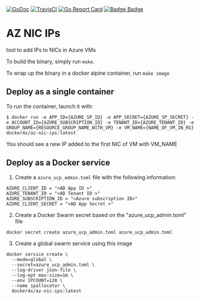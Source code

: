 
[![GoDoc](https://godoc.org/github.com/ddebroy/az-nic-ips?status.svg)](https://godoc.org/github.com/ddebroy/az-nic-ips)
[![TravisCI](https://travis-ci.org/ddebroy/az-nic-ips.svg?branch=master)](https://travis-ci.org/ddebroy/az-nic-ips)
[![Go Report Card](https://goreportcard.com/badge/github.com/ddebroy/az-nic-ips)](https://goreportcard.com/report/github.com/ddebroy/az-nic-ips)
[![Badge Badge](http://doyouevenbadge.com/github.com/ddebroy/az-nic-ips)](http://doyouevenbadge.com)

# AZ NIC IPs
tool to add IPs to NICs in Azure VMs

To build the binary, simply run `make`.

To wrap up the binary in a docker alpine container, run `make image`


## Deploy as a single container
To run the container, launch it with:
```
$ docker run -e APP_ID={AZURE_SP_ID} -e APP_SECRET={AZURE_SP_SECRET} -e ACCOUNT_ID={AZURE_SUBSCRIPTION_ID} -e TENANT_ID={AZURE_TENANT_ID} -e GROUP_NAME={RESOURCE_GROUP_NAME_WITH_VM} -e VM_NAME={NAME_OF_VM_IN_RG} docker4x/az-nic-ips:latest
```

You should see a new IP added to the first NIC of VM with VM_NAME

## Deploy as a Docker service

1. Create a `azure_ucp_admin.toml` file with the following information:
```
AZURE_CLIENT_ID = "<AD App ID >"
AZURE_TENANT_ID = "<AD Tenant ID >"
AZURE_SUBSCRIPTION_ID = "<Azure subscription ID>"
AZURE_CLIENT_SECRET = "<AD App Secret >"
```

2. Create a Docker Swarm secret based on the "azure_ucp_admin.toml" file
```
docker secret create azure_ucp_admin.toml azure_ucp_admin.toml
```

3. Create a global swarm service using this image
```
docker service create \
  --mode=global \
  --secret=azure_ucp_admin.toml \
  --log-driver json-file \
  --log-opt max-size=1m \
  --env IPCOUNT=128 \
  --name ipallocator \
  docker4x/az-nic-ips:latest
```
